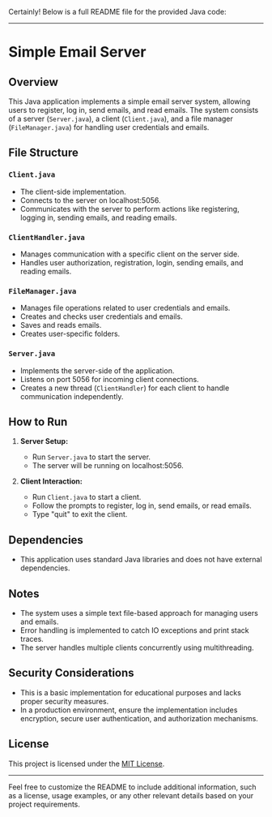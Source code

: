 Certainly! Below is a full README file for the provided Java code:

---

# Simple Email Server

## Overview

This Java application implements a simple email server system, allowing users to register, log in, send emails, and read emails. The system consists of a server (`Server.java`), a client (`Client.java`), and a file manager (`FileManager.java`) for handling user credentials and emails.

## File Structure

### `Client.java`

- The client-side implementation.
- Connects to the server on localhost:5056.
- Communicates with the server to perform actions like registering, logging in, sending emails, and reading emails.

### `ClientHandler.java`

- Manages communication with a specific client on the server side.
- Handles user authorization, registration, login, sending emails, and reading emails.

### `FileManager.java`

- Manages file operations related to user credentials and emails.
- Creates and checks user credentials and emails.
- Saves and reads emails.
- Creates user-specific folders.

### `Server.java`

- Implements the server-side of the application.
- Listens on port 5056 for incoming client connections.
- Creates a new thread (`ClientHandler`) for each client to handle communication independently.

## How to Run

1. **Server Setup:**
    - Run `Server.java` to start the server.
    - The server will be running on localhost:5056.

2. **Client Interaction:**
    - Run `Client.java` to start a client.
    - Follow the prompts to register, log in, send emails, or read emails.
    - Type "quit" to exit the client.

## Dependencies

- This application uses standard Java libraries and does not have external dependencies.

## Notes

- The system uses a simple text file-based approach for managing users and emails.
- Error handling is implemented to catch IO exceptions and print stack traces.
- The server handles multiple clients concurrently using multithreading.

## Security Considerations

- This is a basic implementation for educational purposes and lacks proper security measures.
- In a production environment, ensure the implementation includes encryption, secure user authentication, and authorization mechanisms.

## License

This project is licensed under the [MIT License](LICENSE).

---

Feel free to customize the README to include additional information, such as a license, usage examples, or any other relevant details based on your project requirements.
